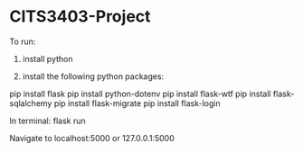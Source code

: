 # CITS3403-Project

To run:

1. install python

2. install the following python packages:

pip install flask
pip install python-dotenv
pip install flask-wtf
pip install flask-sqlalchemy
pip install flask-migrate
pip install flask-login


In terminal: flask run

Navigate to localhost:5000 or 127.0.0.1:5000
